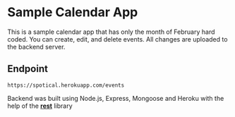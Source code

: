 # Sample Calendar App
This is a sample calendar app that has only the month of February hard coded. You can create, edit,
and delete events. All changes are uploaded to the backend server. 

## Endpoint
```https://spotical.herokuapp.com/events```

Backend was built using Node.js, Express, Mongoose and Heroku with the help of the **[rest][1]** library  


[1]: https://github.com/diegohaz/rest


